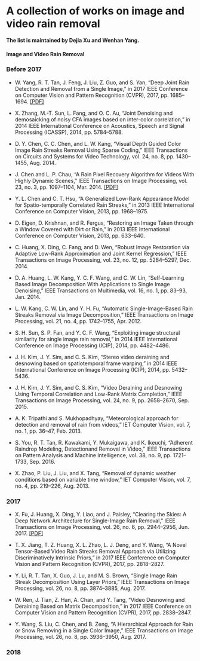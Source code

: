 # A collection of works on image and video rain removal

**The list is maintained by Dejia Xu and Wenhan Yang.**

#### Image and Video Rain Removal

### Before 2017

* W. Yang, R. T. Tan, J. Feng, J. Liu, Z. Guo, and S. Yan, “Deep Joint Rain Detection and Removal from a Single Image,” in 2017 IEEE Conference on Computer Vision and Pattern Recognition (CVPR), 2017, pp. 1685–1694. [[PDF]](http://openaccess.thecvf.com/content_cvpr_2017/papers/Yang_Deep_Joint_Rain_CVPR_2017_paper.pdf)

* X. Zhang, M.-T. Sun, L. Fang, and O. C. Au, “Joint Denoising and demosaicking of noisy CFA images based on inter-color correlation,” in 2014 IEEE International Conference on Acoustics, Speech and Signal Processing (ICASSP), 2014, pp. 5784–5788.

* D. Y. Chen, C. C. Chen, and L. W. Kang, “Visual Depth Guided Color Image Rain Streaks Removal Using Sparse Coding,” IEEE Transactions on Circuits and Systems for Video Technology, vol. 24, no. 8, pp. 1430–1455, Aug. 2014.

* J. Chen and L. P. Chau, “A Rain Pixel Recovery Algorithm for Videos With Highly Dynamic Scenes,” IEEE Transactions on Image Processing, vol. 23, no. 3, pp. 1097–1104, Mar. 2014. [[PDF]](http://www.ntu.edu.sg/home/elpchau/pdf/Dynamic%20Scene%20Rain%20Removal.pdf)

* Y. L. Chen and C. T. Hsu, “A Generalized Low-Rank Appearance Model for Spatio-temporally Correlated Rain Streaks,” in 2013 IEEE International Conference on Computer Vision, 2013, pp. 1968–1975.

* D. Eigen, D. Krishnan, and R. Fergus, “Restoring an Image Taken through a Window Covered with Dirt or Rain,” in 2013 IEEE International Conference on Computer Vision, 2013, pp. 633–640.

* C. Huang, X. Ding, C. Fang, and D. Wen, “Robust Image Restoration via Adaptive Low-Rank Approximation and Joint Kernel Regression,” IEEE Transactions on Image Processing, vol. 23, no. 12, pp. 5284–5297, Dec. 2014.

* D. A. Huang, L. W. Kang, Y. C. F. Wang, and C. W. Lin, “Self-Learning Based Image Decomposition With Applications to Single Image Denoising,” IEEE Transactions on Multimedia, vol. 16, no. 1, pp. 83–93, Jan. 2014.

* L. W. Kang, C. W. Lin, and Y. H. Fu, “Automatic Single-Image-Based Rain Streaks Removal via Image Decomposition,” IEEE Transactions on Image Processing, vol. 21, no. 4, pp. 1742–1755, Apr. 2012.

* S. H. Sun, S. P. Fan, and Y. C. F. Wang, “Exploiting image structural similarity for single image rain removal,” in 2014 IEEE International Conference on Image Processing (ICIP), 2014, pp. 4482–4486.

* J. H. Kim, J. Y. Sim, and C. S. Kim, “Stereo video deraining and desnowing based on spatiotemporal frame warping,” in 2014 IEEE International Conference on Image Processing (ICIP), 2014, pp. 5432–5436.

* J. H. Kim, J. Y. Sim, and C. S. Kim, “Video Deraining and Desnowing Using Temporal Correlation and Low-Rank Matrix Completion,” IEEE Transactions on Image Processing, vol. 24, no. 9, pp. 2658–2670, Sep. 2015.

* A. K. Tripathi and S. Mukhopadhyay, “Meteorological approach for detection and removal of rain from videos,” IET Computer Vision, vol. 7, no. 1, pp. 36–47, Feb. 2013.

* S. You, R. T. Tan, R. Kawakami, Y. Mukaigawa, and K. Ikeuchi, “Adherent Raindrop Modeling, Detectionand Removal in Video,” IEEE Transactions on Pattern Analysis and Machine Intelligence, vol. 38, no. 9, pp. 1721–1733, Sep. 2016.

* X. Zhao, P. Liu, J. Liu, and X. Tang, “Removal of dynamic weather conditions based on variable time window,” IET Computer Vision, vol. 7, no. 4, pp. 219–226, Aug. 2013.


### 2017

* X. Fu, J. Huang, X. Ding, Y. Liao, and J. Paisley, “Clearing the Skies: A Deep Network Architecture for Single-Image Rain Removal,” IEEE Transactions on Image Processing, vol. 26, no. 6, pp. 2944–2956, Jun. 2017. [[PDF]](http://ieeexplore.ieee.org/stamp/stamp.jsp?arnumber=7893758)

* T. X. Jiang, T. Z. Huang, X. L. Zhao, L. J. Deng, and Y. Wang, “A Novel Tensor-Based Video Rain Streaks Removal Approach via Utilizing Discriminatively Intrinsic Priors,” in 2017 IEEE Conference on Computer Vision and Pattern Recognition (CVPR), 2017, pp. 2818–2827.

* Y. Li, R. T. Tan, X. Guo, J. Lu, and M. S. Brown, “Single Image Rain Streak Decomposition Using Layer Priors,” IEEE Transactions on Image Processing, vol. 26, no. 8, pp. 3874–3885, Aug. 2017.

* W. Ren, J. Tian, Z. Han, A. Chan, and Y. Tang, “Video Desnowing and Deraining Based on Matrix Decomposition,” in 2017 IEEE Conference on Computer Vision and Pattern Recognition (CVPR), 2017, pp. 2838–2847.

* Y. Wang, S. Liu, C. Chen, and B. Zeng, “A Hierarchical Approach for Rain or Snow Removing in a Single Color Image,” IEEE Transactions on Image Processing, vol. 26, no. 8, pp. 3936–3950, Aug. 2017.


### 2018


